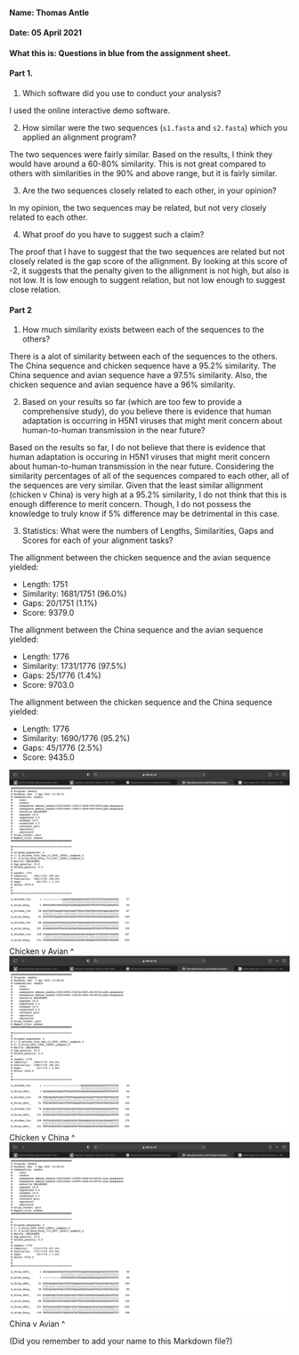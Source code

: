 #### Name: Thomas Antle
#### Date: 05 April 2021
#### What this is: Questions in blue from the assignment sheet.

#### Part 1.


 1. Which software did you use to conduct your analysis?

I used the online interactive demo software.

 2. How similar were the two sequences (`s1.fasta` and `s2.fasta`) which you applied an alignment program?

The two sequences were fairly similar. Based on the results, I think they would have around a 60-80% similarity. This is not great compared to others with similarities in the 90% and above range, but it is fairly similar.

 3. Are the two sequences closely related to each other, in your opinion?

In my opinion, the two sequences may be related, but not very closely related to each other.

 4. What proof do you have to suggest such a claim?

The proof that I have to suggest that the two sequences are related but not closely related is the gap score of the allignment. By looking at this score of -2, it suggests that the penalty given to the allignment is not high, but also is not low. It is low enough to suggent relation, but not low enough to suggest close relation.


#### Part 2
 1. How much similarity exists between each of the sequences to the others?

There is a alot of similarity between each of the sequences to the others. The China sequence and chicken sequence have a 95.2% similarity. The China sequence and avian sequence have a 97.5% similarity. Also, the chicken sequence and avian sequence have a 96% similarity.

 2. Based on your results so far (which are too few to provide a comprehensive study), do you believe there is evidence that human adaptation is occurring in H5N1 viruses that might merit concern about human-to-human transmission in the near future?

Based on the results so far, I do not believe that there is evidence that human adaptation is occuring in H5N1 viruses that might merit concern about human-to-human transmission in the near future. Considering the similarity percentages of all of the sequences compared to each other, all of the sequences are very similar. Given that the least similar allignment (chicken v China) is very high at a 95.2% similarity, I do not think that this is enough difference to merit concern. Though, I do not possess the knowledge to truly know if 5% difference may be detrimental in this case.

 3. Statistics: What were the numbers of Lengths, Similarities, Gaps and Scores for each of your alignment tasks?

The allignment between the chicken sequence and the avian sequence yielded: 

- Length: 1751
- Similarity: 1681/1751 (96.0%)
- Gaps: 20/1751 (1.1%)
- Score: 9379.0

The allignment between the China sequence and the avian sequence yielded:

- Length: 1776
- Similarity: 1731/1776 (97.5%)
- Gaps: 25/1776 (1.4%)
- Score: 9703.0

The allignment between the chicken sequence and the China sequence yielded:

- Length: 1776
- Similarity: 1690/1776 (95.2%)
- Gaps: 45/1776 (2.5%)
- Score: 9435.0

![Screenshot](images/Chicken.Avian.png)
Chicken v Avian ^
![Screenshot](images/Chicken.China.png)
Chicken v China ^
![Screenshot](images/China.Avian.png)
China v Avian ^


(Did you remember to add your name to this Markdown file?)
